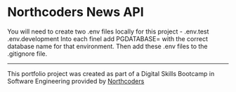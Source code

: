 # Northcoders News API

You will need to create two .env files locally for this project -
.env.test 
.env.development
Into each finel add PGDATABASE= with the correct database name for that environment.
Then add these .env files to the .gitignore file. 

--- 

This portfolio project was created as part of a Digital Skills Bootcamp in Software Engineering provided by [Northcoders](https://northcoders.com/)

